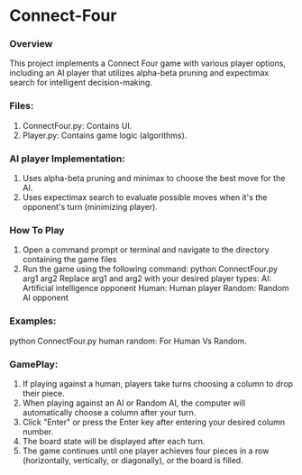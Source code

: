 # Connect-Four

### Overview

This project implements a Connect Four game with various player options, including an AI player that utilizes alpha-beta pruning and expectimax search for intelligent decision-making.

### Files:

1) ConnectFour.py: Contains UI.
2) Player.py: Contains game logic (algorithms).

### AI player Implementation:
1) Uses alpha-beta pruning and minimax to choose the best move for the AI.
2) Uses expectimax search to evaluate possible moves when it's the opponent's turn (minimizing player).

### How To Play

1) Open a command prompt or terminal and navigate to the directory containing the game files
2) Run the game using the following command: python ConnectFour.py arg1 arg2
Replace arg1 and arg2 with your desired player types:
AI: Artificial intelligence opponent
Human: Human player
Random: Random AI opponent

### Examples:

python ConnectFour.py human random: For Human Vs Random.

### GamePlay:

1) If playing against a human, players take turns choosing a column to drop their piece.
2) When playing against an AI or Random AI, the computer will automatically choose a column after your turn.
3) Click "Enter" or press the Enter key after entering your desired column number.
4) The board state will be displayed after each turn.
5) The game continues until one player achieves four pieces in a row (horizontally, vertically, or diagonally), or the board is filled.












